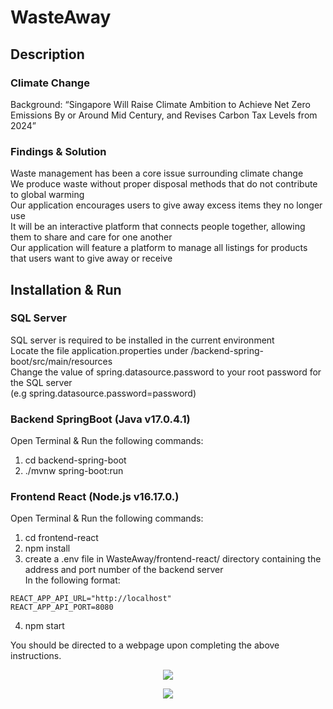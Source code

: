 # WasteAway

## Description
### Climate Change <br/>
Background: “Singapore Will Raise Climate Ambition to Achieve Net Zero Emissions By or Around Mid Century, and Revises Carbon Tax Levels from 2024”

### Findings & Solution <br/>
Waste management has been a core issue surrounding climate change <br/>
We produce waste without proper disposal methods that do not contribute to global warming <br/>
Our application encourages users to give away excess items they no longer use <br/>
It will be an interactive platform that connects people together, allowing them to share and care for one another <br/>
Our application will feature a platform to manage all listings for products that users want to give away or receive

## Installation & Run

### SQL Server
SQL server is required to be installed in the current environment <br/>
Locate the file application.properties under /backend-spring-boot/src/main/resources <br/>
Change the value of spring.datasource.password to your root password for the SQL server <br/>
(e.g spring.datasource.password=password)

### Backend SpringBoot (Java v17.0.4.1)
Open Terminal & Run the following commands:
1. cd backend-spring-boot
2. ./mvnw spring-boot:run

### Frontend React  (Node.js v16.17.0.)
Open Terminal & Run the following commands:
1. cd frontend-react
2. npm install
3. create a .env file in WasteAway/frontend-react/ directory containing the address and port number of the backend server\
In the following format:
```
REACT_APP_API_URL="http://localhost"
REACT_APP_API_PORT=8080
```
4. npm start

You should be directed to a webpage upon completing the above instructions.
<p align="center">
  <img src="https://user-images.githubusercontent.com/91776609/200577013-a3b95e15-c34d-4839-8958-3fa4ea56bd7b.png"/>
</p>

<p align="center">
  <img src="https://user-images.githubusercontent.com/91776609/200576593-00a95353-1231-4974-a3d8-1aeb9620be32.png"/>
  <br/>
</p>



